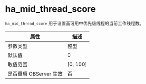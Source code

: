 # ha_mid_thread_score

`ha_mid_thread_score` 用于设置高可用中优先级线程的当前工作线程数。

| **属性** | **描述** |
| --- | --- |
| 参数类型 | 整型 |
| 默认值 | 0 |
| 取值范围 | [0, 100] |
| 是否重启 OBServer 生效 | 否 |
